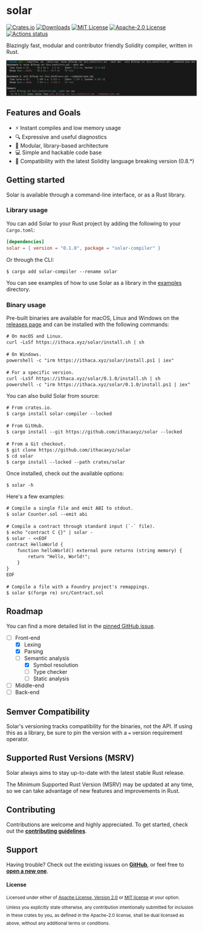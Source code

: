 # solar

[![Crates.io](https://img.shields.io/crates/v/solar-compiler.svg)](https://crates.io/crates/solar-compiler)
[![Downloads](https://img.shields.io/crates/d/solar-compiler)](https://crates.io/crates/solar-compiler)
[![MIT License](https://img.shields.io/badge/license-MIT-blue.svg)](/LICENSE-MIT)
[![Apache-2.0 License](https://img.shields.io/badge/license-Apache--2.0-blue.svg)](/LICENSE-APACHE)
[![Actions status](https://github.com/ithacaxyz/solar/workflows/CI/badge.svg)](https://github.com/ithacaxyz/solar/actions)

Blazingly fast, modular and contributor friendly Solidity compiler, written in Rust.

<p align="center">
    <picture align="center">
        <img alt="Terminal screenshot showing Solar is 40x faster than solc at generating ABI using hyperfine." src="/assets/benchmark.png">
    </picture>
</p>

## Features and Goals

- ⚡ Instant compiles and low memory usage
- 🔍 Expressive and useful diagnostics
- 🧩 Modular, library-based architecture
- 💻 Simple and hackable code base
- 🔄 Compatibility with the latest Solidity language breaking version (0.8.*)

## Getting started

Solar is available through a command-line interface, or as a Rust library.

### Library usage

You can add Solar to your Rust project by adding the following to your `Cargo.toml`:

```toml
[dependencies]
solar = { version = "0.1.0", package = "solar-compiler" }
```

Or through the CLI:

```console
$ cargo add solar-compiler --rename solar
```

You can see examples of how to use Solar as a library in the [examples](/examples) directory.

### Binary usage

Pre-built binaries are available for macOS, Linux and Windows on the [releases page](https://github.com/ithacaxyz/solar/releases)
and can be installed with the following commands:

```console
# On macOS and Linux.
curl -LsSf https://ithaca.xyz/solar/install.sh | sh

# On Windows.
powershell -c "irm https://ithaca.xyz/solar/install.ps1 | iex"

# For a specific version.
curl -LsSf https://ithaca.xyz/solar/0.1.0/install.sh | sh
powershell -c "irm https://ithaca.xyz/solar/0.1.0/install.ps1 | iex"
```

You can also build Solar from source:

```console
# From crates.io.
$ cargo install solar-compiler --locked

# From GitHub.
$ cargo install --git https://github.com/ithacaxyz/solar --locked

# From a Git checkout.
$ git clone https://github.com/ithacaxyz/solar
$ cd solar
$ cargo install --locked --path crates/solar
```

Once installed, check out the available options:

```console
$ solar -h
```

Here's a few examples:

```console
# Compile a single file and emit ABI to stdout.
$ solar Counter.sol --emit abi

# Compile a contract through standard input (`-` file).
$ echo "contract C {}" | solar -
$ solar - <<EOF
contract HelloWorld {
    function helloWorld() external pure returns (string memory) {
        return "Hello, World!";
    }
}
EOF

# Compile a file with a Foundry project's remappings.
$ solar $(forge re) src/Contract.sol
```

## Roadmap

You can find a more detailed list in the [pinned GitHub issue](https://github.com/ithacaxyz/solar/issues/1).

- [ ] Front-end
  - [x] Lexing
  - [x] Parsing
  - [ ] Semantic analysis
    - [x] Symbol resolution 
    - [ ] Type checker
    - [ ] Static analysis
- [ ] Middle-end
- [ ] Back-end

## Semver Compatibility

Solar's versioning tracks compatibility for the binaries, not the API.
If using this as a library, be sure to pin the version with a `=` version requirement operator.

## Supported Rust Versions (MSRV)

Solar always aims to stay up-to-date with the latest stable Rust release.

The Minimum Supported Rust Version (MSRV) may be updated at any time, so we can take advantage of new features and improvements in Rust.

## Contributing

Contributions are welcome and highly appreciated. To get started, check out the
[**contributing guidelines**](/CONTRIBUTING.md).

## Support

Having trouble? Check out the existing issues on [**GitHub**](https://github.com/ithacaxyz/solar/issues),
or feel free to [**open a new one**](https://github.com/ithacaxyz/solar/issues/new).

#### License

<sup>
Licensed under either of <a href="LICENSE-APACHE">Apache License, Version
2.0</a> or <a href="LICENSE-MIT">MIT license</a> at your option.
</sup>

<br>

<sub>
Unless you explicitly state otherwise, any contribution intentionally submitted
for inclusion in these crates by you, as defined in the Apache-2.0 license,
shall be dual licensed as above, without any additional terms or conditions.
</sub>
